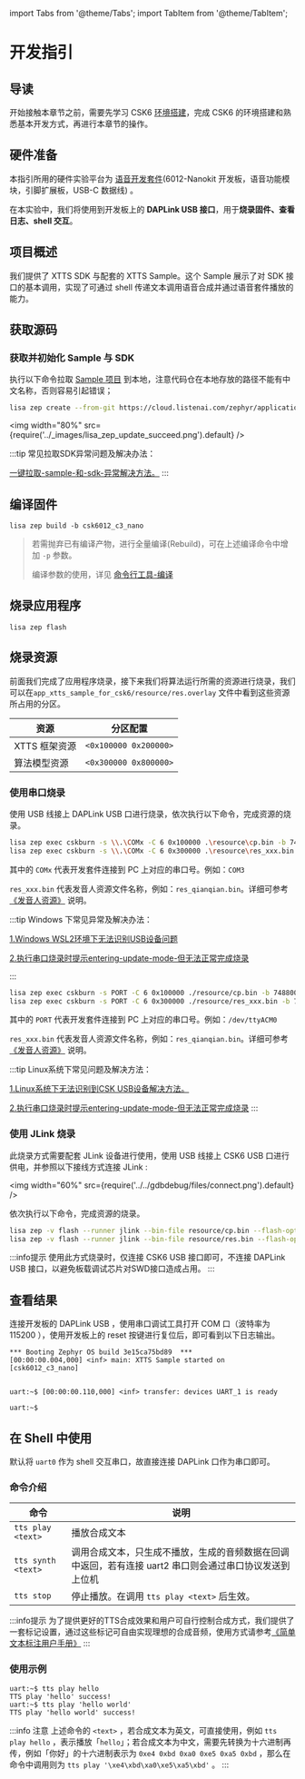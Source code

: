 import Tabs from '@theme/Tabs';
import TabItem from '@theme/TabItem';

# 开发指引

## 导读

开始接触本章节之前，需要先学习 CSK6 [环境搭建](../../application/getting_start)，完成 CSK6 的环境搭建和熟悉基本开发方式，再进行本章节的操作。


## 硬件准备

本指引所用的硬件实验平台为 [语音开发套件](/chips/600X/overview/nanokit/kit/audio_kit)(6012-Nanokit 开发板，语音功能模块，引脚扩展板，USB-C 数据线) 。

在本实验中，我们将使用到开发板上的 **DAPLink USB 接口**，用于**烧录固件、查看日志、shell 交互**。

## 项目概述

我们提供了 XTTS SDK 与配套的 XTTS Sample。这个 Sample 展示了对 SDK 接口的基本调用，实现了可通过 shell 传递文本调用语音合成并通过语音套件播放的能力。

## 获取源码

### 获取并初始化 Sample 与 SDK

执行以下命令拉取 [Sample 项目](https://cloud.listenai.com/zephyr/applications/app_algo_xtts_sample_for_csk6) 到本地，注意代码仓在本地存放的路径不能有中文名称，否则容易引起错误；

```bash
lisa zep create --from-git https://cloud.listenai.com/zephyr/applications/app_algo_xtts_sample_for_csk6.git
```
<img
  width="80%"
  src={require('../_images/lisa_zep_update_succeed.png').default}
  />

:::tip
常见拉取SDK异常问题及解决办法：

[一键拉取-sample-和-sdk-异常解决方法。](../../FAQ/faq_application.md#一键拉取-sample-和-sdk-异常解决方法)
:::

## 编译固件

```
lisa zep build -b csk6012_c3_nano
```

> 若需抛弃已有编译产物，进行全量编译(Rebuild)，可在上述编译命令中增加 ``-p`` 参数。
>
> 编译参数的使用，详见 [命令行工具-编译](/chips/600X/tool/lisa_plugin_zephyr/build_flash_debug#原始编译)

## 烧录应用程序

```
lisa zep flash
```

## 烧录资源

前面我们完成了应用程序烧录，接下来我们将算法运行所需的资源进行烧录，我们可以在`app_xtts_sample_for_csk6/resource/res.overlay` 文件中看到这些资源所占用的分区。

| 资源           | 分区配置              |
| -------------- | --------------------- |
| XTTS 框架资源  | `<0x100000 0x200000>` |
| 算法模型资源   | `<0x300000 0x800000>` |

### 使用串口烧录

使用 USB 线接上 DAPLink USB 口进行烧录，依次执行以下命令，完成资源的烧录。

<div style={{
    border: 'solid 1px #80808080',
    padding: 12,
    borderRadius: 12
  }}>
<Tabs
    groupId="operating-systems"
    defaultValue="windows"
    values={[
        {label: 'Windows', value: 'windows'},
        {label: 'macOS / Linux', value: 'unix'}
    ]}
>
  <TabItem value="windows">

```bash
lisa zep exec cskburn -s \\.\COMx -C 6 0x100000 .\resource\cp.bin -b 748800
lisa zep exec cskburn -s \\.\COMx -C 6 0x300000 .\resource\res_xxx.bin -b 748800
```

其中的 `COMx` 代表开发套件连接到 PC 上对应的串口号。例如：`COM3`

`res_xxx.bin` 代表发音人资源文件名称，例如：`res_qianqian.bin`。详细可参考 [《发音人资源》](./speak_flavor_res.md) 说明。

:::tip
Windows 下常见异常及解决办法：

[1.Windows WSL2环境下无法识别USB设备问题](../../FAQ/faq_build_flash.md#wsl2环境下无法进行烧录)

[2.执行串口烧录时提示entering-update-mode-但无法正常完成烧录](../../FAQ/faq_build_flash.md#执行串口烧录时提示entering-update-mode-但无法正常完成烧录)

:::
  </TabItem>

  <TabItem value="unix">

```bash
lisa zep exec cskburn -s PORT -C 6 0x100000 ./resource/cp.bin -b 748800
lisa zep exec cskburn -s PORT -C 6 0x300000 ./resource/res_xxx.bin -b 748800
```

其中的 `PORT` 代表开发套件连接到 PC 上对应的串口号。例如：`/dev/ttyACM0`
    
`res_xxx.bin` 代表发音人资源文件名称，例如：`res_qianqian.bin`。详细可参考 [《发音人资源》](./speak_flavor_res.md) 说明。
    

:::tip
Linux系统下常见问题及解决方法：

[1.Linux系统下无法识别到CSK USB设备解决方法。](https://docs.listenai.com/chips/600X/FAQ/faq_env#linux%E7%B3%BB%E7%BB%9F%E4%B8%8B%E6%97%A0%E6%B3%95%E8%AF%86%E5%88%AB%E5%88%B0csk-usb%E8%AE%BE%E5%A4%87)

[2.执行串口烧录时提示entering-update-mode-但无法正常完成烧录](../../FAQ/faq_build_flash.md#执行串口烧录时提示entering-update-mode-但无法正常完成烧录)
:::

  </TabItem>

</Tabs>
</div>


### 使用 JLink 烧录

此烧录方式需要配套 JLink 设备进行使用，使用 USB 线接上 CSK6 USB 口进行供电，并参照以下接线方式连接 JLink :

<img
  width="60%"
  src={require('../../gdbdebug/files/connect.png').default}
  />

依次执行以下命令，完成资源的烧录。

```bash
lisa zep -v flash --runner jlink --bin-file resource/cp.bin --flash-opt="--base-address=0x18100000"
lisa zep -v flash --runner jlink --bin-file resource/res.bin --flash-opt="--base-address=0x18300000"
```

:::info提示
使用此方式烧录时，仅连接 CSK6 USB 接口即可，不连接 DAPLink USB 接口，以避免板载调试芯片对SWD接口造成占用。
:::

## 查看结果

连接开发板的 DAPLink USB ，使用串口调试工具打开 COM 口（波特率为 115200 ），使用开发板上的 reset 按键进行复位后，即可看到以下日志输出。

```shell
*** Booting Zephyr OS build 3e15ca75bd89  ***
[00:00:00.004,000] <inf> main: XTTS Sample started on [csk6012_c3_nano]


uart:~$ [00:00:00.110,000] <inf> transfer: devices UART_1 is ready

uart:~$
```

## 在 Shell 中使用

默认将 `uart0` 作为 shell 交互串口，故直接连接 DAPLink 口作为串口即可。

### 命令介绍

| 命令 | 说明 |
| --- | --- |
| `tts play <text>` | 播放合成文本 |
| `tts synth <text>` | 调用合成文本，只生成不播放，生成的音频数据在回调中返回，若有连接 uart2 串口则会通过串口协议发送到上位机 |
| `tts stop` | 停止播放。在调用 `tts play <text>` 后生效。 |

:::info提示
为了提供更好的TTS合成效果和用户可自行控制合成方式，我们提供了一套标记设置，通过这些标记可自由实现理想的合成音频，使用方式请参考[《简单文本标注用户手册》](./text_mark_guide.md)
:::

### 使用示例

```shell
uart:~$ tts play hello
TTS play 'hello' success!
uart:~$ tts play 'hello world'
TTS play 'hello world' success!
```

:::info 注意
上述命令的 `<text>` ，若合成文本为英文，可直接使用，例如 `tts play hello` ，表示播放「`hello`」；若合成文本为中文，需要先转换为十六进制再传，例如「你好」的十六进制表示为 `0xe4 0xbd 0xa0 0xe5 0xa5 0xbd` ，那么在命令中调用则为 `tts play '\xe4\xbd\xa0\xe5\xa5\xbd'` 。
:::
